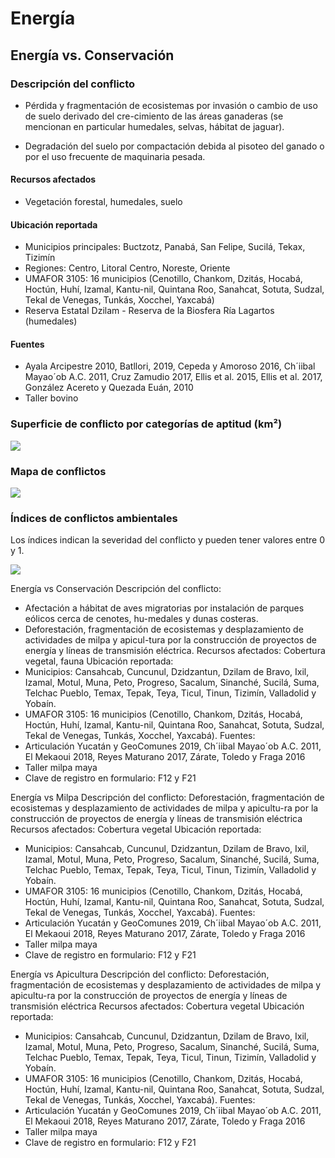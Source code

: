 # Energía

## Energía **vs.** Conservación

### Descripción del conflicto

* Pérdida y fragmentación de ecosistemas por invasión o cambio de uso de suelo derivado del cre-cimiento de las áreas ganaderas (se mencionan en particular humedales, selvas, hábitat de jaguar).
- Degradación del suelo por compactación debida al pisoteo del ganado o por el uso frecuente de maquinaria pesada.


#### Recursos afectados

* Vegetación forestal, humedales, suelo


#### Ubicación reportada

- Municipios principales: Buctzotz, Panabá, San Felipe, Sucilá, Tekax, Tizimín
- Regiones: Centro, Litoral Centro, Noreste, Oriente
- UMAFOR 3105: 16 municipios (Cenotillo, Chankom, Dzitás, Hocabá, Hoctún, Huhí, Izamal, Kantu-nil, Quintana Roo, Sanahcat, Sotuta, Sudzal, Tekal de Venegas, Tunkás, Xocchel, Yaxcabá)
- Reserva Estatal Dzilam - Reserva de la Biosfera Ría Lagartos (humedales)


#### Fuentes

- Ayala Arcipestre 2010, Batllori, 2019, Cepeda y Amoroso 2016, Ch´iibal Mayao´ob A.C. 2011, Cruz Zamudio 2017, Ellis et al. 2015, Ellis et al. 2017, González Acereto y Quezada Euán, 2010
- Taller bovino


### Superficie de conflicto por categorías de aptitud (km²)

![](/recursos/conflictos/fi_bovino_conservacion_extension.png)


### Mapa de conflictos

![](/recursos/conflictos/.png)


### Índices de conflictos ambientales

Los índices indican la severidad del conflicto y pueden tener valores entre 0 y 1.

![](/recursos/conflictos/.png)

Energía vs Conservación
Descripción del conflicto:
- Afectación a hábitat de aves migratorias por instalación de parques eólicos cerca de cenotes, hu-medales y dunas costeras.
- Deforestación, fragmentación de ecosistemas y desplazamiento de actividades de milpa y apicul-tura por la construcción de proyectos de energía y líneas de transmisión eléctrica.
Recursos afectados:
Cobertura vegetal, fauna
Ubicación reportada:
- Municipios: Cansahcab, Cuncunul, Dzidzantun, Dzilam de Bravo, Ixil, Izamal, Motul, Muna, Peto, Progreso, Sacalum, Sinanché, Sucilá, Suma, Telchac Pueblo, Temax, Tepak, Teya, Ticul, Tinun, Tizimín, Valladolid y Yobaín.
- UMAFOR 3105: 16 municipios (Cenotillo, Chankom, Dzitás, Hocabá, Hoctún, Huhí, Izamal, Kantu-nil, Quintana Roo, Sanahcat, Sotuta, Sudzal, Tekal de Venegas, Tunkás, Xocchel, Yaxcabá).
Fuentes:
- Articulación Yucatán y GeoComunes 2019, Ch´iibal Mayao´ob A.C. 2011, El Mekaoui 2018, Reyes Maturano 2017, Zárate, Toledo y Fraga 2016
- Taller milpa maya
- Clave de registro en formulario: F12 y F21

Energía vs Milpa
Descripción del conflicto:
Deforestación, fragmentación de ecosistemas y desplazamiento de actividades de milpa y apicultu-ra por la construcción de proyectos de energía y líneas de transmisión eléctrica
Recursos afectados:
Cobertura vegetal
Ubicación reportada:
- Municipios: Cansahcab, Cuncunul, Dzidzantun, Dzilam de Bravo, Ixil, Izamal, Motul, Muna, Peto, Progreso, Sacalum, Sinanché, Sucilá, Suma, Telchac Pueblo, Temax, Tepak, Teya, Ticul, Tinun, Tizimín, Valladolid y Yobaín.
- UMAFOR 3105: 16 municipios (Cenotillo, Chankom, Dzitás, Hocabá, Hoctún, Huhí, Izamal, Kantu-nil, Quintana Roo, Sanahcat, Sotuta, Sudzal, Tekal de Venegas, Tunkás, Xocchel, Yaxcabá).
Fuentes:
- Articulación Yucatán y GeoComunes 2019, Ch´iibal Mayao´ob A.C. 2011, El Mekaoui 2018, Reyes Maturano 2017, Zárate, Toledo y Fraga 2016
- Taller milpa maya
- Clave de registro en formulario: F12 y F21

Energía vs Apicultura
Descripción del conflicto:
Deforestación, fragmentación de ecosistemas y desplazamiento de actividades de milpa y apicultu-ra por la construcción de proyectos de energía y líneas de transmisión eléctrica
Recursos afectados:
Cobertura vegetal
Ubicación reportada:
- Municipios: Cansahcab, Cuncunul, Dzidzantun, Dzilam de Bravo, Ixil, Izamal, Motul, Muna, Peto, Progreso, Sacalum, Sinanché, Sucilá, Suma, Telchac Pueblo, Temax, Tepak, Teya, Ticul, Tinun, Tizimín, Valladolid y Yobaín.
- UMAFOR 3105: 16 municipios (Cenotillo, Chankom, Dzitás, Hocabá, Hoctún, Huhí, Izamal, Kantu-nil, Quintana Roo, Sanahcat, Sotuta, Sudzal, Tekal de Venegas, Tunkás, Xocchel, Yaxcabá).
Fuentes:
- Articulación Yucatán y GeoComunes 2019, Ch´iibal Mayao´ob A.C. 2011, El Mekaoui 2018, Reyes Maturano 2017, Zárate, Toledo y Fraga 2016
- Taller milpa maya
- Clave de registro en formulario: F12 y F21
